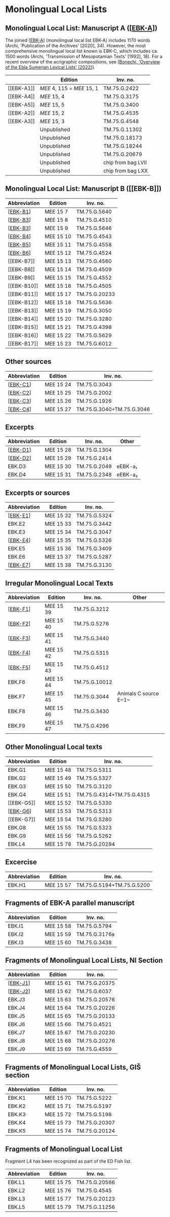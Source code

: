 # Monolingual Local Lists

## Monolingual Local List: Manuscript A ([[EBK-A]])

The joined [[EBK-A]] (monolingual local list EBK-A) includes 1170 words (Archi, 'Publication of the Archives' [2020], 34). However, the most comprehensive monolingual local list known is EBK-C, which includes ca. 1500 words (Archi, 'Transmission of Mesopotamian Texts' [1992], 18).
For a recent overview of the acrigraphic compositions, see [[Bonechi, 'Overview of the Ebla Sumerian Lexical Lists' (2022)]].

|            | **Edition**                | **Inv. no.**       |
| ---------- | -------------------------- | ------------------ |
| [[EBK-A1]] | *MEE* 4, 115 = *MEE* 15, 1 | TM.75.G.2422       |
| [[EBK-A4]] | *MEE* 15, 4                | TM.75.G.3175       |
| [[EBK-A5]] | *MEE* 15, 5                | TM.75.G.3400       |
| [[EBK-A2]] | *MEE* 15, 2                | TM.75.G.4535       |
| [[EBK-A3]] | *MEE* 15, 3                | TM.75.G.4548       |
|            | Unpublished                | TM.75.G.11302      |
|            | Unpublished                | TM.75.G.18173      |
|            | Unpublished                | TM.75.G.18244      |
|            | Unpublished                | TM.75.G.20679      |
|            | Unpublished                | chip from bag LVII |
|            | Unpublished                | chip from bag LXX  |

## Monolingual Local List: Manuscript B ([[EBK-B]])

| Abbreviation | Edition   | Inv. no.      |
| ------------ | --------- | ------------- |
| [[EBK-B1]]   | MEE 15 7  | TM.75.G.5640  |
| [[EBK-B3]]   | MEE 15 8  | TM.75.G.4510  |
| [[EBK-B3]]   | MEE 15 9  | TM.75.G.5646  |
| [[EBK-B4]]   | MEE 15 10 | TM.75.G.4543  |
| [[EBK-B5]]   | MEE 15 11 | TM.75.G.4558  |
| [[EBK-B6]]   | MEE 15 12 | TM.75.G.4524  |
| [[EBK-B7]]   | MEE 15 13 | TM.75.G.4560  |
| [[EBK-B8]]   | MEE 15 14 | TM.75.G.4509  |
| [[EBK-B9]]   | MEE 15 15 | TM.75.G.4552  |
| [[EBK-B10]]  | MEE 15 16 | TM.75.G.4505  |
| [[EBK-B11]]  | MEE 15 17 | TM.75.G.20233 |
| [[EBK-B12]]  | MEE 15 18 | TM.75.G.5636  |
| [[EBK-B13]]  | MEE 15 19 | TM.75.G.3050  |
| [[EBK-B14]]  | MEE 15 20 | TM.75.G.3280  |
| [[EBK-B15]]  | MEE 15 21 | TM.75.G.4398  |
| [[EBK-B16]]  | MEE 15 22 | TM.75.G.5629  |
| [[EBK-B17]]  | MEE 15 23 | TM.75.G.6012  |

## Other sources

| Abbreviation | Edition   | Inv. no.                  |
| ------------ | --------- | ------------------------- |
| [[EBK-C1]]   | MEE 15 24 | TM.75.G.3043              |
| [[EBK-C2]]   | MEE 15 25 | TM.75.G.2002              |
| [[EBK-C3]]   | MEE 15 26 | TM.75.G.1926              |
| [[EBK-C4]]   | MEE 15 27 | TM.75.G.3040+TM.75.G.3046 |

## Excerpts

| Abbreviation | Edition   | Inv. no.     | Other   |
| ------------ | --------- | ------------ | ------- |
| [[EBK-D1]]   | MEE 15 28 | TM.75.G.1304 |         |
| [[EBK-D2]]   | MEE 15 29 | TM.75.G.2414 |         |
| EBK.D3       | MEE 15 30 | TM.75.G.2049 | eEBK-a₁ |
| EBK.D4       | MEE 15 31 | TM.75.G.2348 | eEBK-a₂ |

## Excerpts or sources

| Abbreviation | Edition   | Inv. no.     |
| ------------ | --------- | ------------ |
| [[EBK-E1]]   | MEE 15 32 | TM.75.G.5324 |
| EBK.E2       | MEE 15 33 | TM.75.G.3442 |
| EBK.E3       | MEE 15 34 | TM.75.G.3047 |
| [[EBK-E4]]   | MEE 15 35 | TM.75.G.5326 |
| EBK.E5       | MEE 15 36 | TM.75.G.3409 |
| EBK.E6       | MEE 15 37 | TM.75.G.5287 |
| [[EBK-E7]]   | MEE 15 38 | TM.75.G.3130 |

## Irregular Monolingual Local Texts

| Abbreviation | Edition   | Inv. no.      | Other                 |
| ------------ | --------- | ------------- | --------------------- |
| [[EBK-F1]]   | MEE 15 39 | TM.75.G.3212  |                       |
| [[EBK-F2]]   | MEE 15 40 | TM.75.G.5276  |                       |
| [[EBK-F3]]   | MEE 15 41 | TM.75.G.3440  |                       |
| [[EBK-F4]]   | MEE 15 42 | TM.75.G.5315  |                       |
| [[EBK-F5]]   | MEE 15 43 | TM.75.G.4512  |                       |
| EBK.F6       | MEE 15 44 | TM.75.G.10012 |                       |
| EBK.F7       | MEE 15 45 | TM.75.G.3044  | Animals C source E~1~ |
| EBK.F8       | MEE 15 46 | TM.75.G.3430  |                       |
| EBK.F9       | MEE 15 47 | TM.75.G.4296  |                       |

## Other Monolingual Local texts

| Abbreviation | Edition   | Inv. no.                  |
| ------------ | --------- | ------------------------- |
| EBK.G1       | MEE 15 48 | TM.75.G.5311              |
| EBK.G2       | MEE 15 49 | TM.75.G.5327              |
| EBK.G3       | MEE 15 50 | TM.75.G.3120              |
| EBK.G4       | MEE 15 51 | TM.75.G.4314+TM.75.G.4315 |
| [[EBK-G5]]   | MEE 15 52 | TM.75.G.5330              |
| [[EBK-G6]]   | MEE 15 53 | TM.75.G.5313              |
| [[EBK-G7]]   | MEE 15 54 | TM.75.G.5280              |
| EBK.G8       | MEE 15 55 | TM.75.G.5323              |
| EBK.G9       | MEE 15 56 | TM.75.G.5262              |
| EBK.L4       | MEE 15 78 | TM.75.G.20284             | Fish source E~3a~ |

## Excercise

| Abbreviation | Edition   | Inv. no.                  |
| ------------ | --------- | ------------------------- |
| EBK.H1       | MEE 15 57 | TM.75.G.5194+TM.75.G.5200 |

## Fragments of EBK-A parallel manuscript

| Abbreviation | Edition   | Inv. no.      |
| ------------ | --------- | ------------- |
| EBK.I1       | MEE 15 58 | TM.75.G.5794  |
| EBK.I2       | MEE 15 59 | TM.75.G.3176a |
| EBK.I3       | MEE 15 60 | TM.75.G.3438  |

## Fragments of Monolingual Local Lists, NI Section

| Abbreviation | Edition   | Inv. no.      |
| ------------ | --------- | ------------- |
| [[EBK-J1]]   | MEE 15 61 | TM.75.G.20375 |
| [[EBK-J2]]   | MEE 15 62 | TM.75.G.6037  |
| EBK.J3       | MEE 15 63 | TM.75.G.20576 |
| EBK.J4       | MEE 15 64 | TM.75.G.20226 |
| EBK.J5       | MEE 15 65 | TM.75.G.20133 |
| EBK.J6       | MEE 15 66 | TM.75.G.4521  |
| EBK.J7       | MEE 15 67 | TM.75.G.20230 |
| EBK.J8       | MEE 15 68 | TM.75.G.20276 |
| EBK.J9       | MEE 15 69 | TM.75.G.4559  |

## Fragments of Monolingual Local Lists, GIŠ section

| Abbreviation | Edition   | Inv. no.      |
| ------------ | --------- | ------------- |
| EBK.K1       | MEE 15 70 | TM.75.G.5222  |
| EBK.K2       | MEE 15 71 | TM.75.G.5197  |
| EBK.K3       | MEE 15 72 | TM.75.G.5198  |
| EBK.K4       | MEE 15 73 | TM.75.G.20307 |
| EBK.K5       | MEE 15 74 | TM.75.G.20124 |

## Fragments of Monolingual Local List

Fragment L4 has been recognized as part of the ED Fish list.

| Abbreviation | Edition   | Inv. no.      |
| ------------ | --------- | ------------- |
| EBK.L1       | MEE 15 75 | TM.75.G.20566 |
| EBK.L2       | MEE 15 76 | TM.75.G.4545  |
| EBK.L3       | MEE 15 77 | TM.75.G.20123 |
| EBK.L5       | MEE 15 79 | TM.75.G.11256 |


[//begin]: # "Autogenerated link references for markdown compatibility"
[EBK-A]: EBK-A "MEE 4, 115 +"
[Bonechi, 'Overview of the Ebla Sumerian Lexical Lists' (2022)]: <Bonechi%2C 'Overview of the Ebla Sumerian Lexical Lists' (2022)> "Bonechi, 'Overview of the Ebla Sumerian Lexical Lists' (2022)"
[EBK-B1]: EBK-B1 "MEE 15 7 = TM.75.G.5640"
[EBK-B3]: EBK-B3 "MEE 15 9 = TM.75.G.5646"
[EBK-B4]: EBK-B4 "MEE 15 10 = TM.75.G.4543"
[EBK-B5]: EBK-B5 "EBK-B5"
[EBK-B6]: EBK-B6 "EBK-B6"
[EBK-C1]: EBK-C1 "MEE 15 24 = TM.75.G.3043"
[EBK-C2]: EBK-C2 "MEE 15 25 = TM.75.G.2002"
[EBK-C3]: EBK-C3 "MEE 15 26 = TM.75.G.1926"
[EBK-C4]: EBK-C4 "MEE 15 27 = TM.75.G.3040+TM.75.G.3046"
[EBK-D1]: EBK-D1 "MEE 15 28 = TM.75.G.1304"
[EBK-D2]: EBK-D2 "MEE 15 29 = TM.75.G.2414"
[EBK-E1]: EBK-E1 "MEE 15 32 = TM.75.G.5324"
[EBK-E4]: EBK-E4 "MEE 15 35 = TM.75.G.5326"
[EBK-E7]: EBK-E7 "MEE 15 38 = TM.75.G.3130"
[EBK-F1]: EBK-F1 "MEE 15 39 = TM.75.G.3212"
[EBK-F2]: EBK-F2 "MEE 15 40 = TM.75.G.5276 + TM.75.G.10003"
[EBK-F3]: EBK-F3 "MEE 15 41 = TM.75.G.3440"
[EBK-F4]: EBK-F4 "MEE 15 42 = TM.75.G.5315 + TM.75.G.10031"
[EBK-F5]: EBK-F5 "EBK-F5"
[EBK-G6]: EBK-G6 "EBK-G6"
[EBK-J1]: EBK-J1 "MEE 15 61 = TM.75.G.20375"
[EBK-J2]: EBK-J2 "MEE 15 62 = TM.75.G.6037"
[//end]: # "Autogenerated link references"